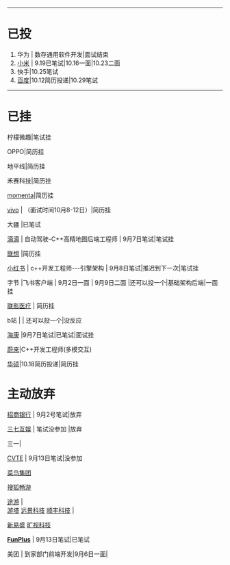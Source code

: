 

---

# 已投

1. 华为	| 数存通用软件开发|面试结束
2. [小米](https://xiaomi.jobs.f.mioffice.cn/referral/campus/m/position?token=MzsxNzIzNTk2MTAwNjA3OzczOTU3MDE4NjA4MTM3OTk1MzM7MA )	|	9.19已笔试|10.16一面|10.23二面
3. 快手|10.25笔试
4. [百度](https://talent.baidu.com/jobs/list?recommendCode=IVSAG0&amp;recruitType=GRADUATE)|10.12简历投递|10.29笔试





----

# 已挂

柠檬微趣|笔试挂

OPPO|简历挂

地平线|简历挂

禾赛科技|简历挂

[momenta](https://momenta.jobs.feishu.cn/s/irSFjXc6)|简历挂

[vivo](https://hr-campus.vivo.com/campus/jobs?shareId=a1ba3cdb-dbe9-49fa-bafc-9c0d5774ca2d&shareSource=2&qr=1)    |     （面试时间10月8-12日）|简历挂

大疆	|已笔试

[滴滴](https://app.mokahr.com/m/campus_apply/didiglobal/96064?recommendCode=DS55GHty&hash=%23%2Fjobs#/jobs )	| 自动驾驶-C++高精地图后端工程师	| 9月7日笔试|笔试挂

[联想](https://talent.lenovo.com.cn/home)	|简历挂

[小红书](https://job.xiaohongshu.com/link?referer_code=GAMIX0PWIXX5 )  |  c++开发工程师---引擎架构   |  9月8日笔试|推迟到下一次|笔试挂

字节	|飞书客户端	|	9月2日一面	|	9月9日二面   	|还可以投一个|基础架构后端|一面挂

[联影医疗](https://united-imaging.zhiye.com/campus/jobs)	|	简历挂

b站	| 	|	还可以投一个|没反应

[海康](https://campushr.hikvision.com/school?schoolType=nozxf&activeTab=1)    |9月7日笔试|已笔试|面试挂

[蔚来](https://nio.jobs.feishu.cn/s/iMmbCqAC)|C++开发工程师(多模交互)

[华硕](https://asustek.zhiye.com/campus/jobs?shareId=1a5c83dd-7144-4910-8257-9e07cc454b8f&shareSource=2&qr=1)|10.18简历投递|简历挂





# 主动放弃

[招商银行](https://cmbntjob-mobile.cmbchina.com/bindInvited?qrCode=2B2647A249664B28AF53A9FE1F5ACAC2&rand=1722474537381&ntCode=CYFIBA)	|	9月2号笔试|放弃

[三七互娱](https://app.mokahr.com/m/campus_apply/37/25238?recommendCode=DSBQckGn&hash=%23%2Fjobs#/jobs)    |  笔试没参加 |放弃

三一|	

[CVTE](campus.cvte.com)    | 9月13日笔试|没参加

[菜鸟集团](https://jsj.top/f/fjZDnI)

[搜狐畅游](https://sourl.cn/LiY3MG )

[途游](https://app.mokahr.com/m/campus-recruitment/tuyoogame/71965?recommendCode=DSnjEBfs&hash=%23%2Fjobs#/jobs)	|	
[游塔](https://yotta-hr.com/zh/internal-recommendation?token=3107eeb28d9a4a6b8801067fbfe36535-999602-1146215779&sub=017)
[远景科技](https://app.mokahr.com/m/campus_apply/envisiongroup/43123?recommendCode=DSX5UTws&hash=%23%2Fjobs#/jobs?department%5B0%5D=958964)
[顺丰科技](https://campus.sf-express.com/m/?channel=29&referCode=9IO9MD#/positionDetail/1589)	|	

[新易盛](https://eoptolink.zhiye.com/campus/jobs?shareId=5eba12c3-92d4-4345-afbe-c841574a1fc8&shareSource=2&qr=1&memory=%7B%7D&silence=1)
[旷视科技](https://app.mokahr.com/campus-recruitment/megviihr/38642?recommendCode=DSMTh3uK#/jobs )

[**FunPlus**](https://app.mokahr.com/m/campus_apply/funplus01/147931?recommendCode=DSADXfs4&hash=%23%2Fjobs#/jobs )  | 9月13日笔试|已笔试

美团    | 到家部门前端开发|9月6日一面|


